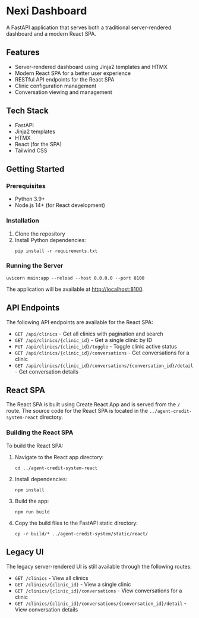# Nexi Dashboard

A FastAPI application that serves both a traditional server-rendered dashboard and a modern React SPA.

## Features

- Server-rendered dashboard using Jinja2 templates and HTMX
- Modern React SPA for a better user experience
- RESTful API endpoints for the React SPA
- Clinic configuration management
- Conversation viewing and management

## Tech Stack

- FastAPI
- Jinja2 templates
- HTMX
- React (for the SPA)
- Tailwind CSS

## Getting Started

### Prerequisites

- Python 3.9+
- Node.js 14+ (for React development)

### Installation

1. Clone the repository
2. Install Python dependencies:
   ```
   pip install -r requirements.txt
   ```

### Running the Server

```
uvicorn main:app --reload --host 0.0.0.0 --port 8100
```

The application will be available at [http://localhost:8100](http://localhost:8100).

## API Endpoints

The following API endpoints are available for the React SPA:

- `GET /api/clinics` - Get all clinics with pagination and search
- `GET /api/clinics/{clinic_id}` - Get a single clinic by ID
- `PUT /api/clinics/{clinic_id}/toggle` - Toggle clinic active status
- `GET /api/clinics/{clinic_id}/conversations` - Get conversations for a clinic
- `GET /api/clinics/{clinic_id}/conversations/{conversation_id}/detail` - Get conversation details

## React SPA

The React SPA is built using Create React App and is served from the `/` route. The source code for the React SPA is located in the `../agent-credit-system-react` directory.

### Building the React SPA

To build the React SPA:

1. Navigate to the React app directory:
   ```
   cd ../agent-credit-system-react
   ```
2. Install dependencies:
   ```
   npm install
   ```
3. Build the app:
   ```
   npm run build
   ```
4. Copy the build files to the FastAPI static directory:
   ```
   cp -r build/* ../agent-credit-system/static/react/
   ```

## Legacy UI

The legacy server-rendered UI is still available through the following routes:

- `GET /clinics` - View all clinics
- `GET /clinics/{clinic_id}` - View a single clinic
- `GET /clinics/{clinic_id}/conversations` - View conversations for a clinic
- `GET /clinics/{clinic_id}/conversations/{conversation_id}/detail` - View conversation details 
